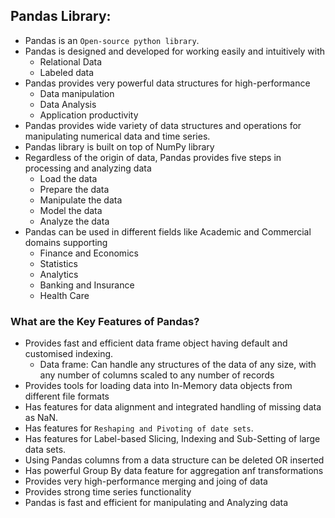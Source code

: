 ## Pandas Library:

- Pandas is an `Open-source python library`.
- Pandas is designed and developed for working easily and intuitively with
    - Relational Data
    - Labeled data
- Pandas provides very powerful data structures for high-performance
    - Data manipulation
    - Data Analysis
    - Application productivity
- Pandas provides wide variety of data structures and operations for manipulating numerical data and time series.
- Pandas library is built on top of NumPy library
- Regardless of the origin of data, Pandas provides five steps in processing and analyzing data
    - Load the data
    - Prepare the data
    - Manipulate the data
    - Model the data
    - Analyze the data
- Pandas can be used in different fields like Academic and Commercial domains supporting
    - Finance and Economics
    - Statistics
    - Analytics
    - Banking and Insurance
    - Health Care

### What are the Key Features of Pandas?

- Provides fast and efficient data frame object having default and customised indexing.
    - Data frame: Can handle any structures of the data of any size, with any number of columns scaled to any number of records
- Provides tools for loading data into In-Memory data objects from different file formats
- Has features for data alignment and integrated handling of missing data as NaN.
- Has features for `Reshaping and Pivoting of date sets`.
- Has features for Label-based Slicing, Indexing and Sub-Setting of large data sets.
- Using Pandas columns from a data structure can be deleted OR inserted
- Has powerful Group By data feature for aggregation anf transformations
- Provides very high-performance merging and joing of data
- Provides strong time series functionality
- Pandas is fast and efficient for manipulating and Analyzing data

